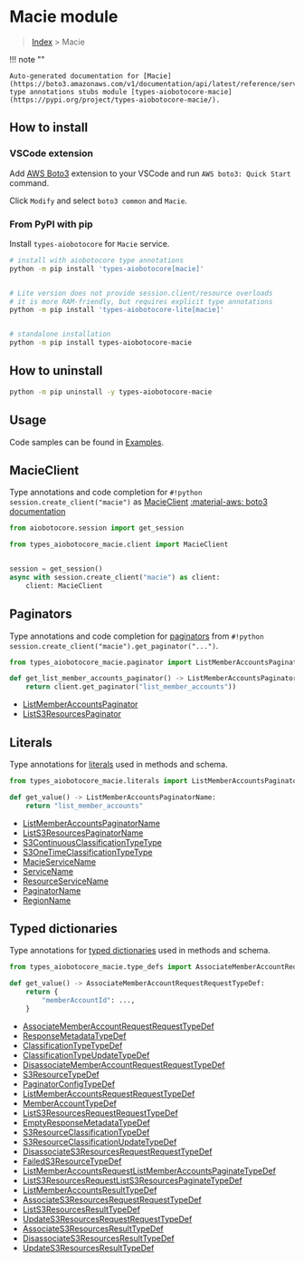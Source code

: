 # Macie module

> [Index](../README.md) > Macie


!!! note ""

    Auto-generated documentation for [Macie](https://boto3.amazonaws.com/v1/documentation/api/latest/reference/services/macie.html#Macie)
    type annotations stubs module [types-aiobotocore-macie](https://pypi.org/project/types-aiobotocore-macie/).

## How to install

### VSCode extension

Add [AWS Boto3](https://marketplace.visualstudio.com/items?itemName=Boto3typed.boto3-ide)
extension to your VSCode and run `AWS boto3: Quick Start` command.

Click `Modify` and select `boto3 common` and `Macie`.

### From PyPI with pip

Install `types-aiobotocore` for `Macie` service.

```bash
# install with aiobotocore type annotations
python -m pip install 'types-aiobotocore[macie]'


# Lite version does not provide session.client/resource overloads
# it is more RAM-friendly, but requires explicit type annotations
python -m pip install 'types-aiobotocore-lite[macie]'


# standalone installation
python -m pip install types-aiobotocore-macie
```



## How to uninstall

```bash
python -m pip uninstall -y types-aiobotocore-macie
```

## Usage

Code samples can be found in [Examples](./usage.md).

## MacieClient

Type annotations and code completion for  `#!python session.create_client("macie")` as [MacieClient](./client.md)
[:material-aws: boto3 documentation](https://boto3.amazonaws.com/v1/documentation/api/latest/reference/services/macie.html#Macie.Client)

```python title="Usage example"
from aiobotocore.session import get_session

from types_aiobotocore_macie.client import MacieClient


session = get_session()
async with session.create_client("macie") as client:
    client: MacieClient
```


## Paginators

Type annotations and code completion for
[paginators](./paginators.md)
from `#!python session.create_client("macie").get_paginator("...")`.

```python title="Usage example"
from types_aiobotocore_macie.paginator import ListMemberAccountsPaginator

def get_list_member_accounts_paginator() -> ListMemberAccountsPaginator:
    return client.get_paginator("list_member_accounts"))
```

- [ListMemberAccountsPaginator](./paginators.md#listmemberaccountspaginator)
- [ListS3ResourcesPaginator](./paginators.md#lists3resourcespaginator)








## Literals

Type annotations for [literals](./literals.md) used in methods and schema.

```python title="Usage example"
from types_aiobotocore_macie.literals import ListMemberAccountsPaginatorName

def get_value() -> ListMemberAccountsPaginatorName:
    return "list_member_accounts"
```

- [ListMemberAccountsPaginatorName](./literals.md#listmemberaccountspaginatorname)
- [ListS3ResourcesPaginatorName](./literals.md#lists3resourcespaginatorname)
- [S3ContinuousClassificationTypeType](./literals.md#s3continuousclassificationtypetype)
- [S3OneTimeClassificationTypeType](./literals.md#s3onetimeclassificationtypetype)
- [MacieServiceName](./literals.md#macieservicename)
- [ServiceName](./literals.md#servicename)
- [ResourceServiceName](./literals.md#resourceservicename)
- [PaginatorName](./literals.md#paginatorname)
- [RegionName](./literals.md#regionname)




## Typed dictionaries

Type annotations for [typed dictionaries](./type_defs.md) used in methods and schema.

```python title="Usage example"
from types_aiobotocore_macie.type_defs import AssociateMemberAccountRequestRequestTypeDef

def get_value() -> AssociateMemberAccountRequestRequestTypeDef:
    return {
        "memberAccountId": ...,
    }
```

- [AssociateMemberAccountRequestRequestTypeDef](./type_defs.md#associatememberaccountrequestrequesttypedef)
- [ResponseMetadataTypeDef](./type_defs.md#responsemetadatatypedef)
- [ClassificationTypeTypeDef](./type_defs.md#classificationtypetypedef)
- [ClassificationTypeUpdateTypeDef](./type_defs.md#classificationtypeupdatetypedef)
- [DisassociateMemberAccountRequestRequestTypeDef](./type_defs.md#disassociatememberaccountrequestrequesttypedef)
- [S3ResourceTypeDef](./type_defs.md#s3resourcetypedef)
- [PaginatorConfigTypeDef](./type_defs.md#paginatorconfigtypedef)
- [ListMemberAccountsRequestRequestTypeDef](./type_defs.md#listmemberaccountsrequestrequesttypedef)
- [MemberAccountTypeDef](./type_defs.md#memberaccounttypedef)
- [ListS3ResourcesRequestRequestTypeDef](./type_defs.md#lists3resourcesrequestrequesttypedef)
- [EmptyResponseMetadataTypeDef](./type_defs.md#emptyresponsemetadatatypedef)
- [S3ResourceClassificationTypeDef](./type_defs.md#s3resourceclassificationtypedef)
- [S3ResourceClassificationUpdateTypeDef](./type_defs.md#s3resourceclassificationupdatetypedef)
- [DisassociateS3ResourcesRequestRequestTypeDef](./type_defs.md#disassociates3resourcesrequestrequesttypedef)
- [FailedS3ResourceTypeDef](./type_defs.md#faileds3resourcetypedef)
- [ListMemberAccountsRequestListMemberAccountsPaginateTypeDef](./type_defs.md#listmemberaccountsrequestlistmemberaccountspaginatetypedef)
- [ListS3ResourcesRequestListS3ResourcesPaginateTypeDef](./type_defs.md#lists3resourcesrequestlists3resourcespaginatetypedef)
- [ListMemberAccountsResultTypeDef](./type_defs.md#listmemberaccountsresulttypedef)
- [AssociateS3ResourcesRequestRequestTypeDef](./type_defs.md#associates3resourcesrequestrequesttypedef)
- [ListS3ResourcesResultTypeDef](./type_defs.md#lists3resourcesresulttypedef)
- [UpdateS3ResourcesRequestRequestTypeDef](./type_defs.md#updates3resourcesrequestrequesttypedef)
- [AssociateS3ResourcesResultTypeDef](./type_defs.md#associates3resourcesresulttypedef)
- [DisassociateS3ResourcesResultTypeDef](./type_defs.md#disassociates3resourcesresulttypedef)
- [UpdateS3ResourcesResultTypeDef](./type_defs.md#updates3resourcesresulttypedef)

